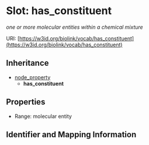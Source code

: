 # Slot: has_constituent
_one or more molecular entities within a chemical mixture_


URI: [https://w3id.org/biolink/vocab/has_constituent](https://w3id.org/biolink/vocab/has_constituent)




## Inheritance

* [node_property](node_property.md)
    * **has_constituent**



## Properties

 * Range: molecular entity



## Identifier and Mapping Information





